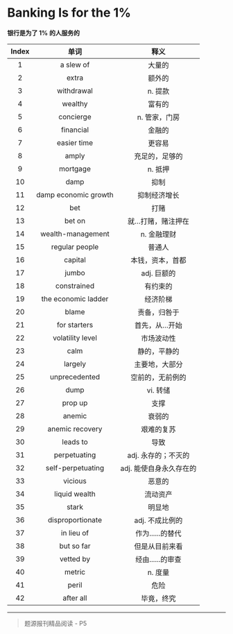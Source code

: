 # Banking Is for the 1%

**银行是为了 1% 的人服务的**

| Index |         单词         |          释义           |
| :---: | :------------------: | :---------------------: |
|   1   |      a slew of       |         大量的          |
|   2   |        extra         |         额外的          |
|   3   |      withdrawal      |         n. 提款         |
|   4   |       wealthy        |         富有的          |
|   5   |      concierge       |      n. 管家，门房      |
|   6   |      financial       |         金融的          |
|   7   |     easier time      |         更容易          |
|   8   |        amply         |     充足的，足够的      |
|   9   |       mortgage       |         n. 抵押         |
|  10   |         damp         |          抑制           |
|  11   | damp economic growth |      抑制经济增长       |
|  12   |         bet          |          打赌           |
|  13   |        bet on        |    就…打赌，赌注押在    |
|  14   |  wealth-management   |       n. 金融理财       |
|  15   |    regular people    |         普通人          |
|  16   |       capital        |    本钱，资本，首都     |
|  17   |        jumbo         |       adj. 巨额的       |
|  18   |     constrained      |        有约束的         |
|  19   | the economic ladder  |        经济阶梯         |
|  20   |        blame         |      责备，归咎于       |
|  21   |     for starters     |      首先，从…开始      |
|  22   |   volatility level   |       市场波动性        |
|  23   |         calm         |      静的，平静的       |
|  24   |       largely        |     主要地，大部分      |
|  25   |    unprecedented     |    空前的，无前例的     |
|  26   |         dump         |        vi. 转储         |
|  27   |       prop up        |          支撑           |
|  28   |        anemic        |         衰弱的          |
|  29   |   anemic recovery    |       艰难的复苏        |
|  30   |       leads to       |          导致           |
|  31   |     perpetuating     |   adj. 永存的；不灭的   |
|  32   |  self-perpetuating   | adj. 能使自身永久存在的 |
|  33   |       vicious        |         恶意的          |
|  34   |    liquid wealth     |        流动资产         |
|  35   |        stark         |         明显地          |
|  36   |   disproportionate   |     adj. 不成比例的     |
|  37   |      in lieu of      |    作为......的替代     |
|  38   |      but so far      |     但是从目前来看      |
|  39   |      vetted by       |    经由......的审查     |
|  40   |        metric        |         n. 度量         |
|  41   |        peril         |          危险           |
|  42   |      after all       |       毕竟，终究        |

------

> 题源报刊精品阅读 - P5
